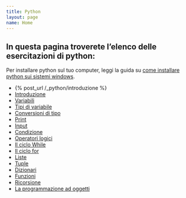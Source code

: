 ```yaml
---
title: Python
layout: page
name: Home
---
```


## In questa pagina troverete l’elenco delle esercitazioni di python:

Per installare python sul tuo computer, leggi la guida su <a href="{{site.baseurl}}/python/come-installare-python-su-windows">come installare python sui sistemi windows</a>.

* {% post_url /_python/introduzione %}
* <a href="{{site.baseurl}}/_python/introduzione">Introduzione</a>
* <a href="{{site.baseurl}}/_python/variabili">Variabili</a>
* <a href="{{site.baseurl}}/_python/tipi-di-variabile">Tipi di variabile</a>
* <a href="{{site.baseurl}}/_python/conversioni-di-tipo">Conversioni di tipo</a>
* <a href="{{site.baseurl}}/_python/print">Print</a>
* <a href="{{site.baseurl}}/_python/input">Input</a>
* <a href="{{site.baseurl}}/_python/la-condizione">Condizione</a>
* <a href="{{site.baseurl}}/_python/operatori-logici">Operatori logici</a>
* <a href="{{site.baseurl}}/_python/il-ciclo-while">Il ciclo While</a>
* <a href="{{site.baseurl}}/_python/il-ciclo-for">Il ciclo for</a>
* <a href="{{site.baseurl}}/_python/esercizi-sulle-liste">Liste</a>
* <a href="{{site.baseurl}}/_python/esercizi-sulle-tuple">Tuple</a>
* <a href="{{site.baseurl}}/_python/i-dizionari">Dizionari</a>
* <a href="{{site.baseurl}}/_python/funzioni">Funzioni</a>
* <a href="{{site.baseurl}}/_python/la-ricorsione">Ricorsione</a>
* <a href="{{site.baseurl}}/_python/la-programmazione-ad-oggetti">La programmazione ad oggetti</a>
